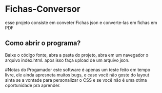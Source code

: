 # Fichas-Conversor
esse projeto consiste em conveter Fichas json e converte-las em fichas em PDF
## Como abrir o programa?
Baixe o código fonte, abra a pasta do projeto, abra em um navegador o arquivo index.html.
apos isso faça upload de um arquivo json.

#Notas do Progamador
este software é apenas um teste feito em tempo livre, ele ainda apresneta muitos bugs, e caso você não goste do layout sinta se a vontade para personalizar o CSS e se você não é uma otima oportunidade pra aprender.
